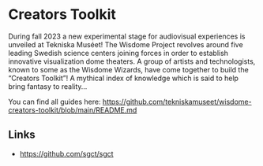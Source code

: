 # Creators Toolkit

During fall 2023 a new experimental stage for audiovisual experiences is unveiled at Tekniska Muséet! The Wisdome Project revolves around five leading Swedish science centers joining forces in order to establish innovative visualization dome theaters. A group of artists and technologists, known to some as the Wisdome Wizards, have come together to build the “Creators Toolkit”! A mythical index of knowledge which is said to help bring fantasy to reality…

You can find all guides here: https://github.com/tekniskamuseet/wisdome-creators-toolkit/blob/main/README.md

## Links

- https://github.com/sgct/sgct

